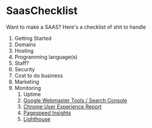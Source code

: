 # SaasChecklist
Want to make a SAAS?  Here's a checklist of shit to handle

1. Getting Started
1. Domains
1. Hosting
1. Programming language(s)
1. Staff?
1. Security
1. Cost to do business
1. Marketing
1. Monitoring
    1. Uptime
    1. [Google Webmaster Tools / Search Console](https://www.google.com/webmasters/tools/home?hl=en)
    1. [Chrome User Experience Report](https://developers.google.com/web/tools/chrome-user-experience-report/)
    1. [Pagespeed Insights](https://developers.google.com/speed/pagespeed/insights/)
    1. [Lighthouse](https://developers.google.com/web/tools/lighthouse/)
